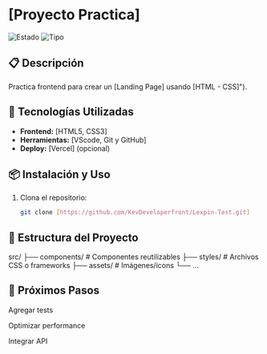 # [Proyecto Practica]

![Estado](https://img.shields.io/badge/Estado-En%20Desarrollo-yellow) ![Tipo](https://img.shields.io/badge/Tipo-Practica%20Personal-lightgrey)

## 📋 Descripción
Practica frontend para crear un [Landing Page] usando [HTML - CSS]").

## 🚀 Tecnologías Utilizadas
- **Frontend:** [HTML5, CSS3]
- **Herramientas:** [VScode, Git y GitHub]
- **Deploy:** [Vercel] (opcional)

## 📦 Instalación y Uso
1. Clona el repositorio:
   ```bash
   git clone [https://github.com/KevDeveloperfront/Lexpin-Test.git]
   

## 📁 Estructura del Proyecto

src/
├── components/     # Componentes reutilizables
├── styles/        # Archivos CSS o frameworks
├── assets/        # Imágenes/icons
└── ...
## 🌟 Próximos Pasos
Agregar tests

Optimizar performance

Integrar API

